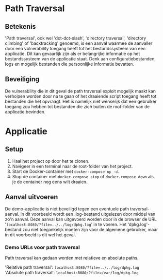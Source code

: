 # Path Traversal
## Betekenis
'Path traversal', ook wel 'dot-dot-slash', 'directory traversal', 'directory climbing' of 'backtracking' genoemd, is een aanval waarmee de aanvaller door een vulnerability toegang heeft tot het bestandssysteem van een applicatie. Dit kan gevaarlijk zijn als er belangrijke informatie op het bestandssysteem van de applicatie staat. Denk aan configuratiebestanden, logs en mogelijk bestanden die persoonlijke informatie bevatten.

## Beveiliging
De vulnerability die in dit geval de path traversal exploit mogelijk maakt kan verholpen worden door na te gaan of het draaiende script toegang heeft tot bestanden die het opvraagt. Het is namelijk niet wenselijk dat een gebruiker toegang zou hebben tot bestanden die zich buiten de root-folder van de applicatie bevinden.

# Applicatie
## Setup
1. Haal het project op door het te clonen.
2. Navigeer in een terminal naar de root-folder van het project.
3. Start de Docker-container met `docker-compose up -d`.
4. Stop de container met `docker-compose stop` of `docker-compose down` als je de container nog eens wilt draaien.

## Aanval uitvoeren
De demo-applicatie is niet beveiligd tegen een eventuele path traversal-aanval. In dit voorbeeld wordt een .log-bestand uitgelezen door middel van zo'n aanval. Deze aanval kan uitgevoerd worden door in de browser de URL '`localhost:8080/?file=../../log/dpkg.log`' in te voeren. Het 'dpkg.log'-bestand zou niet toegankelijk moeten zijn voor de algemene gebruiker, maar in dit voorbeeld is dit wel het geval.

### Demo URLs voor path traversal
Path traversal kan gedaan worden met relatieve en absolute paths.

'Relative path traversal': `localhost:8080/?file=../../log/dpkg.log`<br />
'Absolute path traversal': `localhost:8080/?file=/var/log/dpkg.log`

